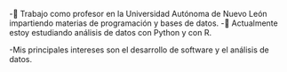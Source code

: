 -🔭 Trabajo como profesor en la Universidad Autónoma de Nuevo León impartiendo materias de programación y bases de datos.
-🌱 Actualmente estoy estudiando análisis de datos con Python y con R.

-Mis principales intereses son el desarrollo de software y el análisis de datos.

<!--
**Abrego/Abrego** is a ✨ _special_ ✨ repository because its `README.md` (this file) appears on your GitHub profile.

Here are some ideas to get you started:

- 🔭 I’m currently working on ...
- 🌱 I’m currently learning ...
- 👯 I’m looking to collaborate on ...
- 🤔 I’m looking for help with ...
- 💬 Ask me about ...
- 📫 How to reach me: ...
- 😄 Pronouns: ...
- ⚡ Fun fact: ...
-->
